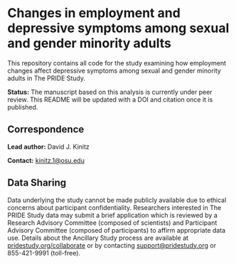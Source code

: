 # Changes in employment and depressive symptoms among sexual and gender minority adults

This repository contains all code for the study examining how employment changes 
affect depressive symptoms among sexual and gender minority adults in The PRIDE 
Study.

**Status:** The manuscript based on this analysis is currently under peer review.
This README will be updated with a DOI and citation once it is published.

## Correspondence

**Lead author:** David J. Kinitz 

**Contact:** [kinitz.1@osu.edu](mailto:kinitz.1@osu.edu) 

## Data Sharing

Data underlying the study cannot be made publicly available due to ethical 
concerns about participant confidentiality. Researchers interested in The PRIDE
Study data may submit a brief application which is reviewed by a Research 
Advisory Committee (composed of scientists) and Participant Advisory Committee
(composed of participants) to affirm appropriate data use. Details about the 
Ancillary Study process are available at 
[pridestudy.org/collaborate](https://pridestudy.org/collaborate) or by 
contacting [support@pridestudy.org](mailto:support@pridestudy.org) or 
855-421-9991 (toll-free).
